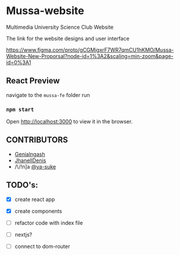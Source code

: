 # Mussa-website
Multimedia University Science Club Website

The link for the website designs and user interface

https://www.figma.com/proto/gCGMigxrF7WR7qmCU1hKMO/Mussa-Website-New-Proporsal?node-id=1%3A2&scaling=min-zoom&page-id=0%3A1

## React Preview
navigate to the `mussa-fe` folder
run 
### `npm start`

Open [http://localhost:3000](http://localhost:3000) to view it in the browser.
       
## CONTRIBUTORS
* [Genialngash](https://github.com/Genialngash)
* [JhanellDenis](https://github.com/King-Dorji)
* /\\/!n]a [@ya-suke](https://www.github.com/ya-suke "ninja's github") 

## TODO's:
- [x] create react app
- [x] create components
- [ ] refactor code with index file
- [ ] nextjs?
- [ ] connect to dom-router



